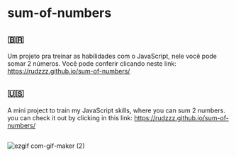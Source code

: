 # sum-of-numbers

## 🇧🇷
Um projeto pra treinar as habilidades com o JavaScript, nele você pode somar 2 números.
Você pode conferir clicando neste link: https://rudzzz.github.io/sum-of-numbers/

## 🇺🇸
A mini project to train my JavaScript skills, where you can sum 2 numbers.
you can check it out by clicking in this link: https://rudzzz.github.io/sum-of-numbers/

##
![ezgif com-gif-maker (2)](https://user-images.githubusercontent.com/97038663/151667968-f4fa84db-2566-4a1d-9c3d-aaaac25b5d8b.gif)
